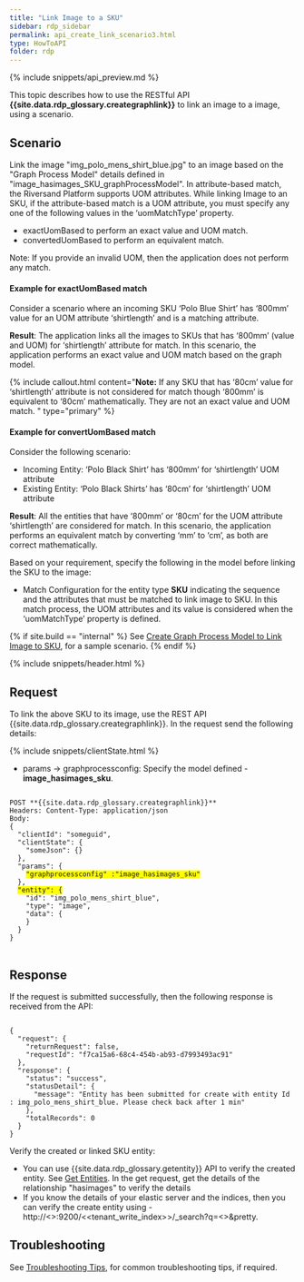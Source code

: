 ```yaml
---
title: "Link Image to a SKU"
sidebar: rdp_sidebar
permalink: api_create_link_scenario3.html
type: HowToAPI
folder: rdp
---
```


{% include snippets/api_preview.md %}

This topic describes how to use the RESTful API **{{site.data.rdp_glossary.creategraphlink}}** to link an image to a image, using a scenario. 

## Scenario

Link the image "img_polo_mens_shirt_blue.jpg" to an image based on the "Graph Process Model" details defined in "image_hasimages_SKU_graphProcessModel". In attribute-based match, the Riversand Platform supports UOM attributes. While linking Image to an SKU, if the attribute-based match is a UOM attribute, you must specify any one of the following values in the ‘uomMatchType’ property.
* exactUomBased to perform an exact value and UOM match. 
* convertedUomBased to perform an equivalent match. 

Note: If you provide an invalid UOM, then the application does not perform any match.

#### Example for exactUomBased match

Consider a scenario where an incoming SKU ‘Polo Blue Shirt’ has ‘800mm’ value for an UOM attribute ‘shirtlength’ and is a matching attribute.

**Result**: The application links all the images to SKUs that has ‘800mm’ (value and UOM) for ‘shirtlength’ attribute for match. In this scenario, the application performs an exact value and UOM match based on the graph model.

{% include callout.html content="**Note:** If any SKU that has ‘80cm’ value for ‘shirtlength’ attribute is not considered for match though ‘800mm’ is equivalent to ‘80cm’ mathematically. They are not an exact value and UOM match.
" type="primary" %}

#### Example for convertUomBased match

Consider the following scenario:
* Incoming Entity: ‘Polo Black Shirt’ has ‘800mm’ for ‘shirtlength’ UOM attribute
* Existing Entity: ‘Polo Black Shirts’ has ‘80cm’ for ‘shirtlength’ UOM attribute

**Result**: All the entities that have ‘800mm’ or ‘80cm’ for the UOM attribute ‘shirtlength’ are considered for match. In this scenario, the application performs an equivalent match by converting ‘mm’ to ‘cm’, as both are correct mathematically.

Based on your requirement, specify the following in the model before linking the SKU to the image:

* Match Configuration for the entity type **SKU** indicating the sequence and the attributes that must be matched to link image to SKU. In this match process, the UOM attributes and its value is considered when the ‘uomMatchType’ property is defined.

{% if site.build == "internal" %}
See [Create Graph Process Model to Link Image to SKU](api_create_graph_process_model_scenario3.html), for a sample scenario.
{% endif %}

{% include snippets/header.html %}

## Request

To link the above SKU to its image, use the REST API {{site.data.rdp_glossary.creategraphlink}}. In the request send the following details:
  
{% include snippets/clientState.html %}
* params -> graphprocessconfig: Specify the model defined - **image_hasimages_sku**.

<pre>
<code>
POST **{{site.data.rdp_glossary.creategraphlink}}**
Headers: Content-Type: application/json
Body:
{
  "clientId": "someguid",
  "clientState": {
    "someJson": {}
  },
  "params": {
    <span style="background-color: #FFFF00">"graphprocessconfig" :"image_hasimages_sku"</span>
  },
  <span style="background-color: #FFFF00">"entity": {</span>
    "id": "img_polo_mens_shirt_blue",
    "type": "image",
    "data": {
    }
  }
}
</code>
</pre> 

## Response

If the request is submitted successfully, then the following response is received from the API:

<pre><code>
{
  "request": {
    "returnRequest": false,
    "requestId": "f7ca15a6-68c4-454b-ab93-d7993493ac91"
  },
  "response": {
    "status": "success",
    "statusDetail": {
      "message": "Entity has been submitted for create with entity Id : img_polo_mens_shirt_blue. Please check back after 1 min"
    },
    "totalRecords": 0
  }
}
</code></pre>

Verify the created or linked SKU entity:
* You can use {{site.data.rdp_glossary.getentity}} API to verify the created entity. See [Get Entities](api_app_get_entity.html). In the get request, get the details of the relationship "hasimages" to verify the details
* If you know the details of your elastic server and the indices, then you can verify the create entity using - http://<<ESSERVER>>:9200/<<tenant_write_index>>/_search?q=<<EntityName>>&pretty.

## Troubleshooting

See [Troubleshooting Tips](api_troubleshooting_tips.html), for common troubleshooting tips, if required.